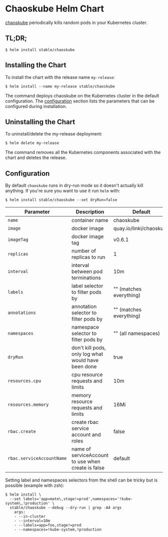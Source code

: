 # Chaoskube Helm Chart

[chaoskube](https://github.com/linki/chaoskube) periodically kills random pods in your Kubernetes cluster.

## TL;DR;

```console
$ helm install stable/chaoskube
```

## Installing the Chart

To install the chart with the release name `my-release`:

```console
$ helm install --name my-release stable/chaoskube
```

The command deploys chaoskube on the Kubernetes cluster in the default configuration. The [configuration](#configuration) section lists the parameters that can be configured during installation.

## Uninstalling the Chart

To uninstall/delete the my-release deployment:

```console
$ helm delete my-release
```

The command removes all the Kubernetes components associated with the chart and deletes the release.

## Configuration

By default `chaoskube` runs in dry-run mode so it doesn't actually kill anything.
If you're sure you want to use it run `helm` with:

```console
$ helm install stable/chaoskube --set dryRun=false
```

| Parameter                 | Description                                         | Default                           |
|---------------------------|-----------------------------------------------------|-----------------------------------|
| `name`                    | container name                                      | chaoskube                         |
| `image`                   | docker image                                        | quay.io/linki/chaoskube           |
| `imageTag`                | docker image tag                                    | v0.6.1                            |
| `replicas`                | number of replicas to run                           | 1                                 |
| `interval`                | interval between pod terminations                   | 10m                               |
| `labels`                  | label selector to filter pods by                    | "" (matches everything)           |
| `annotations`             | annotation selector to filter pods by               | "" (matches everything)           |
| `namespaces`              | namespace selector to filter pods by                | "" (all namespaces)               |
| `dryRun`                  | don't kill pods, only log what would have been done | true                              |
| `resources.cpu`           | cpu resource requests and limits                    | 10m                               |
| `resources.memory`        | memory resource requests and limits                 | 16Mi                              |
| `rbac.create`             | create rbac service account and roles               | false                             |
| `rbac.serviceAccountName` | name of serviceAccount to use when create is false  | default                           |

Setting label and namespaces selectors from the shell can be tricky but is possible (example with zsh):

```console
$ helm install \
  --set labels='app=mate\,stage!=prod',namespaces='!kube-system\,!production' \
  stable/chaoskube --debug --dry-run | grep -A4 args
    args:
    - --in-cluster
    - --interval=10m
    - --labels=app=foo,stage!=prod
    - --namespaces=!kube-system,!production
```
